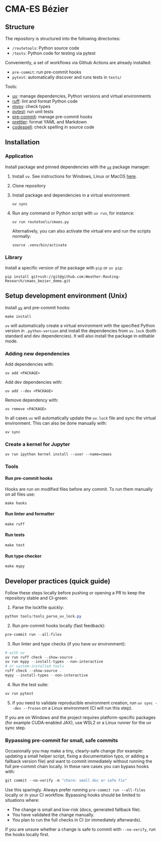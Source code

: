 # CMA-ES Bézier

## Structure

The repository is structured into the following directories:

- `/routetools`: Python source code
- `/tests`: Python code for testing via pytest

Conveniently, a set of workflows via Github Actions are already installed:

- `pre-commit`: run pre-commit hooks
- `pytest`: automatically discover and runs tests in `tests/`

Tools:

- [uv](https://docs.astral.sh/uv/): manage dependencies, Python versions and virtual environments
- [ruff](https://docs.astral.sh/ruff/): lint and format Python code
- [mypy](https://mypy.readthedocs.io/): check types
- [pytest](https://docs.pytest.org/en/): run unit tests
- [pre-commit](https://pre-commit.com/): manage pre-commit hooks
- [prettier](https://prettier.io/): format YAML and Markdown
- [codespell](https://github.com/codespell-project/codespell): check spelling in source code

## Installation

### Application

Install package and pinned dependencies with the [`uv`](https://docs.astral.sh/uv/) package manager:

1. Install `uv`. See instructions for Windows, Linux or MacOS [here](https://docs.astral.sh/uv/getting-started/installation/).

2. Clone repository

3. Install package and dependencies in a virtual environment:

   ```{bash}
   uv sync
   ```

4. Run any command or Python script with `uv run`, for instance:

   ```{bash}
   uv run routetools/cmaes.py
   ```

   Alternatively, you can also activate the virtual env and run the scripts normally:

   ```{bash}
   source .venv/bin/activate
   ```

### Library

Install a specific version of the package with `pip` or `uv pip`:

```{bash}
pip install git+ssh://git@github.com:Weather-Routing-Research/cmaes_bezier_demo.git
```

## Setup development environment (Unix)

Install [`uv`](https://docs.astral.sh/uv/getting-started/installation/) and pre-commit hooks:

```{bash}
make install
```

`uv` will automatically create a virtual environment with the specified Python version in `.python-version` and install the dependencies from `uv.lock` (both standard and dev dependencies). It will also install the package in editable mode.

### Adding new dependencies

Add dependencies with:

```{bash}
uv add <PACKAGE>
```

Add dev dependencies with:

```{bash}
uv add --dev <PACKAGE>
```

Remove dependency with:

```{bash}
uv remove <PACKAGE>
```

In all cases `uv` will automatically update the `uv.lock` file and sync the virtual environment. This can also be done manually with:

```{bash}
uv sync
```

### Create a kernel for Jupyter

```{bash}
uv run ipython kernel install --user --name=cmaes
```

### Tools

#### Run pre-commit hooks

Hooks are run on modified files before any commit. To run them manually on all files use:

```{bash}
make hooks
```

#### Run linter and formatter

```{bash}
make ruff
```

#### Run tests

```{bash}
make test
```

#### Run type checker

```{bash}
make mypy
```

## Developer practices (quick guide)

Follow these steps locally before pushing or opening a PR to keep the repository stable and CI-green:

1. Parse the lockfile quickly:

```powershell
python tools/tools_parse_uv_lock.py
```

2. Run pre-commit hooks locally (fast feedback):

```powershell
pre-commit run --all-files
```

3. Run linter and type checks (if you have uv environment):

```powershell
# with uv
uv run ruff check --show-source .
uv run mypy --install-types --non-interactive
# or system-installed tools
ruff check --show-source .
mypy --install-types --non-interactive
```

4. Run the test suite:

```powershell
uv run pytest
```

5. If you need to validate reproducible environment creation, run `uv sync --dev --frozen` on a Linux environment (CI will run this step).

If you are on Windows and the project requires platform-specific packages (for example CUDA-enabled JAX), use WSL2 or a Linux runner for the uv sync step.

### Bypassing pre-commit for small, safe commits

Occasionally you may make a tiny, clearly-safe change (for example: updating a small helper script, fixing a documentation typo, or adding a fallback version file) and want to commit immediately without running the full pre-commit chain locally. In these rare cases you can bypass hooks with:

```powershell
git commit --no-verify -m "chore: small doc or safe fix"
```

Use this sparingly. Always prefer running `pre-commit run --all-files` locally or in your CI workflow. Bypassing hooks should be limited to situations where:

- The change is small and low-risk (docs, generated fallback file).
- You have validated the change manually.
- You plan to run the full checks in CI (or immediately afterwards).

If you are unsure whether a change is safe to commit with `--no-verify`, run the hooks locally first.
